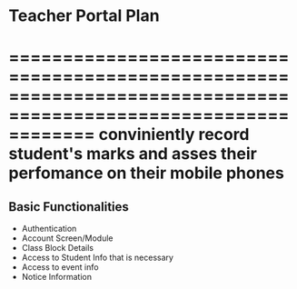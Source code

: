 # Teacher Portal Plan
================================================================================================================
conviniently record student's marks and asses their perfomance on their mobile phones
================================================================================================================

## Basic Functionalities
- Authentication
- Account Screen/Module
- Class Block Details
- Access to Student Info that is necessary 
- Access to event info
- Notice Information
